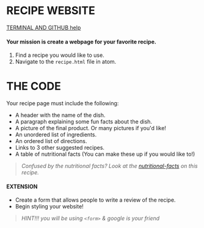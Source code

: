# RECIPE WEBSITE
[TERMINAL AND GITHUB help](https://github.com/hello-world-tech-studios/terminal-and-github-help)

#### Your mission is create a webpage for your favorite recipe.
1. Find a recipe you would like to use.
2. Navigate to the `recipe.html` file in atom.

# THE CODE
Your recipe page must include the following:

* A header with the name of the dish.
* A paragraph explaining some fun facts about the dish.
* A picture of the final product. Or many pictures if you'd like!
* An unordered list of ingredients.
* An ordered list of directions.
* Links to 3 other suggested recipes.
* A table of nutritional facts (You can make these up if you would like to!) 

>  *Confused by the nutritional facts? Look at the [nutritional-facts](https://www.bettycrocker.com/recipes/italian-sausage-lasagna/2601a67c-438d-407a-b163-2f57ede06cb9) on this recipe.* 

#### EXTENSION

* Create a form that allows people to write a review of the recipe. 
* Begin styling your website!

> *HINT!!! you will be using `<form>` & google is your friend*
